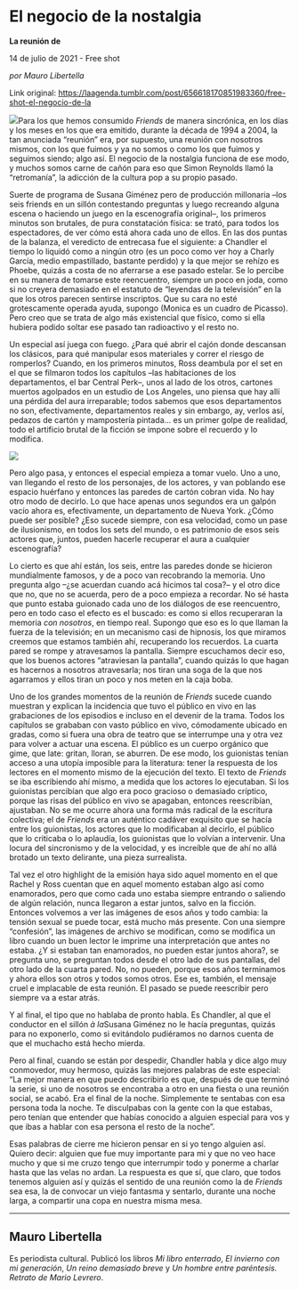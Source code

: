 # El negocio de la nostalgia

**La reunión de**

14 de julio de 2021 - Free shot

_por Mauro Libertella_

Link original: https://laagenda.tumblr.com/post/656618170851983360/free-shot-el-negocio-de-la

![](https://64.media.tumblr.com/1f94a98cead682fd6f410f76a0c09865/f7d6277377b2b5de-b7/s500x750/9e754c79e883f23f6c764df7ca106027f1e50baf.jpg)Para
los que hemos consumido *Friends* de
manera sincrónica, en los días y los meses en los que era emitido, durante la década
de 1994 a 2004, la tan anunciada “reunión” era, por supuesto, una reunión con
nosotros mismos, con los que fuimos y ya no somos o como los que fuimos y
seguimos siendo; algo así. El negocio de la nostalgia funciona de ese modo, y
muchos somos carne de cañón para eso que Simon Reynolds llamó la “retromanía”,
la adicción de la cultura pop a su propio pasado.

Suerte
de programa de Susana Giménez pero de producción millonaria –los seis friends
en un sillón contestando preguntas y luego recreando alguna escena o haciendo un
juego en la escenografía original–, los primeros minutos son brutales, de pura
constatación física: se trató, para todos los espectadores, de ver cómo está
ahora cada uno de ellos. En las dos puntas de la balanza, el veredicto de
entrecasa fue el siguiente: a Chandler el tiempo lo liquidó como a ningún otro
(es un poco como ver hoy a Charly García, medio empastillado, bastante perdido)
y la que mejor se rehízo es Phoebe, quizás a costa de no aferrarse a ese pasado
estelar. Se lo percibe en su manera de tomarse este reencuentro, siempre un
poco en joda, como si no creyera demasiado en el estatuto de “leyendas de la
televisión” en la que los otros parecen sentirse inscriptos. Que su cara no
esté grotescamente operada ayuda, supongo (Monica es un cuadro de Picasso).
Pero creo que se trata de algo más existencial que  físico, como si ella hubiera podido soltar ese
pasado tan radioactivo y el resto no.

Un
especial así juega con fuego. ¿Para qué abrir el cajón donde descansan los
clásicos, para qué manipular esos materiales y correr el riesgo de romperlos? Cuando,
en los primeros minutos, Ross deambula por el set en el que se filmaron todos
los capítulos –las habitaciones de los departamentos, el bar Central Perk–,
unos al lado de los otros, cartones muertos agolpados en un estudio de Los
Angeles, uno piensa que hay allí una pérdida del aura irreparable; todos
sabemos que esos departamentos no son, efectivamente, departamentos reales y
sin embargo, ay, verlos así, pedazos de cartón y mampostería pintada… es un
primer golpe de realidad, todo el artificio brutal de la ficción se impone
sobre el recuerdo y lo modifica. 

![](https://64.media.tumblr.com/51a6669939c32c876e1228700db3bd1b/f7d6277377b2b5de-40/s500x750/5e020db230194aae36f730597ab4381a2e145ea1.jpg)

Pero
algo pasa, y entonces el especial empieza a tomar vuelo. Uno a uno, van llegando
el resto de los personajes, de los actores, y van poblando ese espacio huérfano
y entonces las paredes de cartón cobran vida. No hay otro modo de decirlo. Lo
que hace apenas unos segundos era un galpón vacío ahora es, efectivamente, un
departamento de Nueva York. ¿Cómo puede ser posible? ¿Eso sucede siempre, con
esa velocidad, como un pase de ilusionismo, en todos los sets del mundo, o es
patrimonio de esos seis actores que, juntos, pueden hacerle recuperar el aura a
cualquier escenografía?

Lo
cierto es que ahí están, los seis, entre las paredes donde se hicieron
mundialmente famosos, y de a poco van recobrando la memoria. Uno pregunta algo
–¿se acuerdan cuando acá hicimos tal cosa?– y el otro dice que no, que no se
acuerda, pero de a poco empieza a recordar. No sé hasta que punto estaba
guionado cada uno de los diálogos de ese reencuentro, pero en todo caso el
efecto es el buscado: es como si ellos recuperaran la memoria *con nosotros*, en tiempo real. Supongo
que eso es lo que llaman la fuerza de la televisión; en un mecanismo casi de
hipnosis, los que miramos creemos que estamos también ahí, recuperando los
recuerdos. La cuarta pared se rompe y atravesamos la pantalla. Siempre
escuchamos decir eso, que los buenos actores “atraviesan la pantalla”, cuando quizás
lo que hagan es hacernos a nosotros atravesarla; nos tiran una soga de la que
nos agarramos y ellos tiran un poco y nos meten en la caja boba.

Uno de
los grandes momentos de la reunión de *Friends*
sucede cuando muestran y explican la incidencia que tuvo el público en vivo en
las grabaciones de los episodios e incluso en el devenir de la trama. Todos los
capítulos se grababan con vasto público en vivo, cómodamente ubicado en gradas,
como si fuera una obra de teatro que se interrumpe una y otra vez para volver a
actuar una escena. El público es un cuerpo orgánico que gime, que late:
gritan, lloran, se aburren. De ese modo, los guionistas tenían acceso a una
utopía imposible para la literatura: tener la respuesta de los lectores en el
momento mismo de la ejecución del texto. El texto de *Friends* se iba escribiendo ahí mismo, a medida que los actores lo
ejecutaban. Si los guionistas percibían que algo era poco gracioso o demasiado
críptico, porque las risas del público en vivo se apagaban, entonces reescribían,
ajustaban. No se me ocurre ahora una forma más radical de la escritura
colectiva; el de *Friends* era un
auténtico cadáver exquisito que se hacía entre los guionistas, los actores que
lo modificaban al decirlo, el público que lo criticaba o lo aplaudía, los guionistas
que lo volvían a intervenir. Una locura del sincronismo y de la velocidad, y es
increíble que de ahí no allá brotado un texto delirante, una pieza surrealista.

Tal vez
el otro highlight de la emisión haya sido aquel momento en el que Rachel y Ross
cuentan que en aquel momento estaban algo así como enamorados, pero que como
cada uno estaba siempre entrando o saliendo de algún relación, nunca llegaron a
estar juntos, salvo en la ficción. Entonces volvemos a ver las imágenes de esos
años y todo cambia: la tensión sexual se puede tocar, está mucho más presente.
Con una siempre “confesión”, las imágenes de archivo se modifican, como se
modifica un libro cuando un buen lector le imprime una interpretación que antes
no estaba. ¿Y si estaban tan enamorados, no pueden estar juntos ahora?, se pregunta
uno, se preguntan todos desde el otro lado de sus pantallas, del otro lado de
la cuarta pared. No, no pueden, porque esos años terminamos y ahora ellos son
otros y todos somos otros. Ese es, también, el mensaje cruel e implacable de
esta reunión. El pasado se puede reescribir pero siempre va a estar atrás.

Y al
final, el tipo que no hablaba de pronto habla. Es Chandler, al que el conductor
en el sillón *à la*Susana Giménez no
le hacía preguntas, quizás para no exponerlo, como si evitándolo pudiéramos no darnos
cuenta de que el muchacho está hecho mierda. 

Pero al
final, cuando se están por despedir, Chandler habla y dice algo muy conmovedor,
muy hermoso, quizás las mejores palabras de este especial: “La mejor manera en
que puedo describirlo es que, después de que terminó la serie, si uno de
nosotros se encontraba a otro en una fiesta o una reunión social, se acabó. Era
el final de la noche. Simplemente te sentabas con esa persona toda la noche. Te
disculpabas con la gente con la que estabas, pero tenían que entender que
habías conocido a alguien especial para vos y que ibas a hablar con esa persona
el resto de la noche”.

Esas
palabras de cierre me hicieron pensar en si yo tengo alguien así. Quiero decir:
alguien que fue muy importante para mi y que no veo hace mucho y que si me
cruzo tengo que interrumpir todo y ponerme a charlar hasta que las velas no
ardan. La respuesta es que sí, que claro, que todos tenemos alguien así y
quizás el sentido de una reunión como la de *Friends*
sea esa, la de convocar un viejo fantasma y sentarlo, durante una noche larga, a compartir una copa en nuestra misma mesa. 



---

 Mauro Libertella
-----------------

 Es periodista cultural. Publicó los libros *Mi libro enterrado*, *El invierno con mi generación*, *Un reino demasiado breve* y *Un hombre entre paréntesis. Retrato de Mario Levrero*.

